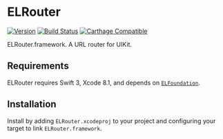 # ELRouter 

[![Version](https://img.shields.io/badge/version-v4.0.1-blue.svg)](https://github.com/Electrode-iOS/ELRouter/releases/latest)
[![Build Status](https://travis-ci.org/Electrode-iOS/ELRouter.svg?branch=master)](https://travis-ci.org/Electrode-iOS/ELRouter)
[![Carthage Compatible](https://img.shields.io/badge/Carthage-compatible-4BC51D.svg?style=flat)](https://github.com/Carthage/Carthage)

ELRouter.framework. A URL router for UIKit.

## Requirements

ELRouter requires Swift 3, Xcode 8.1, and depends on [`ELFoundation`](https://github.com/Electrode-iOS/ELFoundation).

## Installation

Install by adding `ELRouter.xcodeproj` to your project and configuring your target to link `ELRouter.framework`.
